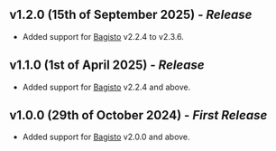 ## **v1.2.0 (15th of September 2025)** - *Release*

- Added support for [Bagisto](https://github.com/bagisto/bagisto) v2.2.4 to v2.3.6.

## **v1.1.0 (1st of April 2025)** - *Release*

- Added support for [Bagisto](https://github.com/bagisto/bagisto) v2.2.4 and above.


## **v1.0.0 (29th of October 2024)** - *First Release*

- Added support for [Bagisto](https://github.com/bagisto/bagisto) v2.0.0 and above.
